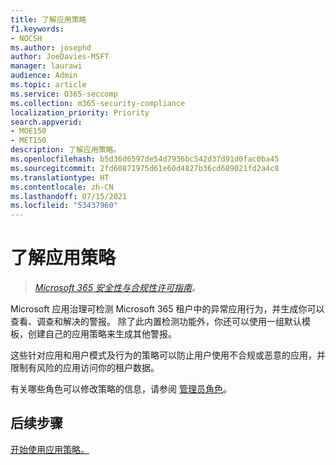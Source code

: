 ```yaml
---
title: 了解应用策略
f1.keywords:
- NOCSH
ms.author: josephd
author: JoeDavies-MSFT
manager: laurawi
audience: Admin
ms.topic: article
ms.service: O365-seccomp
ms.collection: m365-security-compliance
localization_priority: Priority
search.appverid:
- MOE150
- MET150
description: 了解应用策略。
ms.openlocfilehash: b5d36d6597de54d7936bc542d37d91d0fac0ba45
ms.sourcegitcommit: 2fd60871975d61e60d4827b36cd689021fd2a4c8
ms.translationtype: HT
ms.contentlocale: zh-CN
ms.lasthandoff: 07/15/2021
ms.locfileid: "53437960"
---
```

# <a name="learn-about-app-policies"></a>了解应用策略

>*[Microsoft 365 安全性与合规性许可指南](https://aka.ms/ComplianceSD)。*

Microsoft 应用治理可检测 Microsoft 365 租户中的异常应用行为，并生成你可以查看、调查和解决的警报。 除了此内置检测功能外，你还可以使用一组默认模板，创建自己的应用策略来生成其他警报。

这些针对应用和用户模式及行为的策略可以防止用户使用不合规或恶意的应用，并限制有风险的应用访问你的租户数据。

有关哪些角色可以修改策略的信息，请参阅 [管理员角色](app-governance-get-started.md#administrator-roles)。

<!--
How app policies are the method by which MAPG detects app anomolies resulting in detection (alerts) and remediation (manual or automatic) 


CFA #2 Scenario 1: As an admin, I can quickly set up policies to govern M365 apps in my tenant using MAPG out-of-the-box templates
CFA #2 Scenario 2: As an admin, I can create customized policies to govern M365 apps in my tenant to meet my organizations requirements.
CFA #2 Scenario 3: As an admin or policy reviewer, I can view all policies created in my environment and quickly see which policies have associated alerts. 
CFA #2 Scenario 4: As an admin, I can adjust policies efficiently to meet changing needs.

App policy templates

- Basic info
- Policy settings and conditions
- Actions
- Status

--> 

## <a name="next-step"></a>后续步骤

[开始使用应用策略。](app-governance-app-policies-get-started.md)
